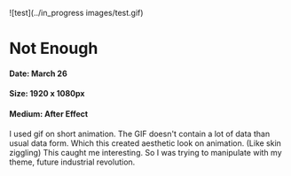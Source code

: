 
![test](../in_progress images/test.gif)


# Not Enough
#### Date: March 26
#### Size: 1920 x 1080px
#### Medium: After Effect

I used gif on short animation. The GIF doesn't contain a lot of data than usual data form. Which this created aesthetic look on animation. (Like skin ziggling) This caught me interesting. So I was trying to manipulate with my theme, future industrial revolution.

